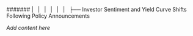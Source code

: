 ####### |   |   |   |   |   |   ├── Investor Sentiment and Yield Curve Shifts Following Policy Announcements

*Add content here*